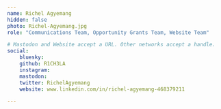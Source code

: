 ```yaml
---
name: Richel Agyemang
hidden: false
photo: Richel-Agyemang.jpg
role: "Communications Team, Opportunity Grants Team, Website Team"

# Mastodon and Website accept a URL. Other networks accept a handle.
social:
    bluesky:
    github: R1CH3LA
    instagram:
    mastodon:
    twitter: RichelAgyemang
    website: www.linkedin.com/in/richel-agyemang-468379211

---
```

